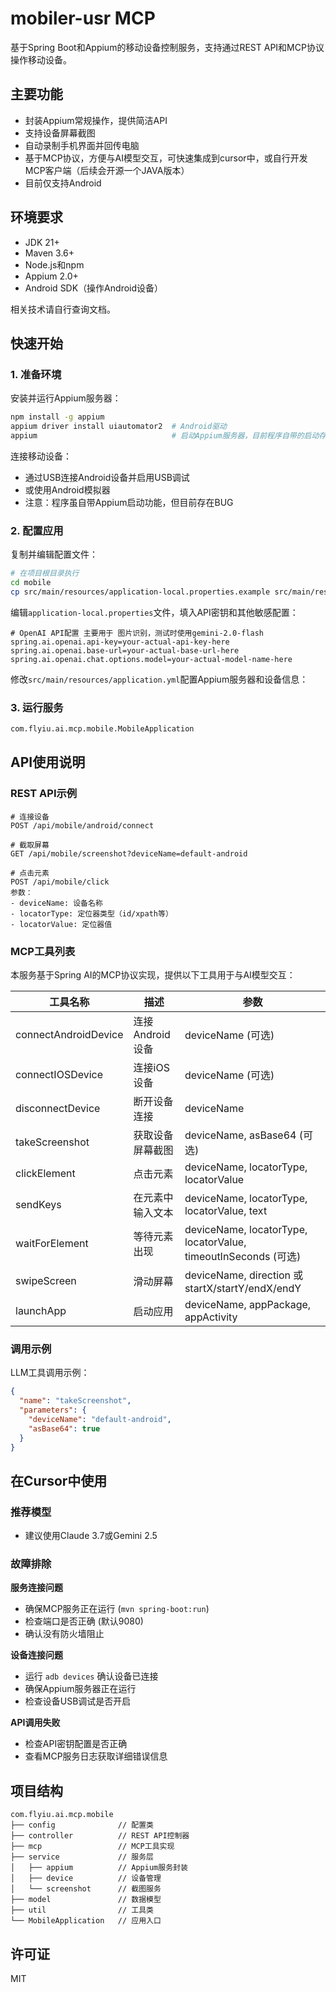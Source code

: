 # mobiler-usr MCP

基于Spring Boot和Appium的移动设备控制服务，支持通过REST API和MCP协议操作移动设备。

## 主要功能

- 封装Appium常规操作，提供简洁API
- 支持设备屏幕截图
- 自动录制手机界面并回传电脑
- 基于MCP协议，方便与AI模型交互，可快速集成到cursor中，或自行开发MCP客户端（后续会开源一个JAVA版本）
- 目前仅支持Android

## 环境要求

- JDK 21+
- Maven 3.6+
- Node.js和npm
- Appium 2.0+
- Android SDK（操作Android设备）

相关技术请自行查询文档。

## 快速开始

### 1. 准备环境

安装并运行Appium服务器：

```bash
npm install -g appium
appium driver install uiautomator2  # Android驱动
appium                              # 启动Appium服务器，目前程序自带的启动存在BUG
```

连接移动设备：
- 通过USB连接Android设备并启用USB调试
- 或使用Android模拟器
- 注意：程序虽自带Appium启动功能，但目前存在BUG

### 2. 配置应用

复制并编辑配置文件：

```bash
# 在项目根目录执行
cd mobile
cp src/main/resources/application-local.properties.example src/main/resources/application-local.properties
```

编辑`application-local.properties`文件，填入API密钥和其他敏感配置：

```properties
# OpenAI API配置 主要用于 图片识别，测试时使用gemini-2.0-flash
spring.ai.openai.api-key=your-actual-api-key-here
spring.ai.openai.base-url=your-actual-base-url-here
spring.ai.openai.chat.options.model=your-actual-model-name-here
```

修改`src/main/resources/application.yml`配置Appium服务器和设备信息：


### 3. 运行服务

```bash
com.flyiu.ai.mcp.mobile.MobileApplication
```

## API使用说明

### REST API示例

```
# 连接设备
POST /api/mobile/android/connect

# 截取屏幕
GET /api/mobile/screenshot?deviceName=default-android

# 点击元素
POST /api/mobile/click
参数：
- deviceName: 设备名称
- locatorType: 定位器类型（id/xpath等）
- locatorValue: 定位器值
```

### MCP工具列表

本服务基于Spring AI的MCP协议实现，提供以下工具用于与AI模型交互：

| 工具名称 | 描述 | 参数 |
|---------|------|------|
| connectAndroidDevice | 连接Android设备 | deviceName (可选) |
| connectIOSDevice | 连接iOS设备 | deviceName (可选) |
| disconnectDevice | 断开设备连接 | deviceName |
| takeScreenshot | 获取设备屏幕截图 | deviceName, asBase64 (可选) |
| clickElement | 点击元素 | deviceName, locatorType, locatorValue |
| sendKeys | 在元素中输入文本 | deviceName, locatorType, locatorValue, text |
| waitForElement | 等待元素出现 | deviceName, locatorType, locatorValue, timeoutInSeconds (可选) |
| swipeScreen | 滑动屏幕 | deviceName, direction 或 startX/startY/endX/endY |
| launchApp | 启动应用 | deviceName, appPackage, appActivity |

### 调用示例

LLM工具调用示例：

```json
{
  "name": "takeScreenshot",
  "parameters": {
    "deviceName": "default-android",
    "asBase64": true
  }
}
```

## 在Cursor中使用

### 推荐模型
- 建议使用Claude 3.7或Gemini 2.5

### 故障排除

**服务连接问题**
- 确保MCP服务正在运行 (`mvn spring-boot:run`)
- 检查端口是否正确 (默认9080)
- 确认没有防火墙阻止

**设备连接问题**
- 运行 `adb devices` 确认设备已连接
- 确保Appium服务器正在运行
- 检查设备USB调试是否开启

**API调用失败**
- 检查API密钥配置是否正确
- 查看MCP服务日志获取详细错误信息

## 项目结构

```
com.flyiu.ai.mcp.mobile
├── config              // 配置类
├── controller          // REST API控制器
├── mcp                 // MCP工具实现
├── service             // 服务层
│   ├── appium          // Appium服务封装
│   ├── device          // 设备管理
│   └── screenshot      // 截图服务
├── model               // 数据模型
├── util                // 工具类
└── MobileApplication   // 应用入口
```

## 许可证

MIT 